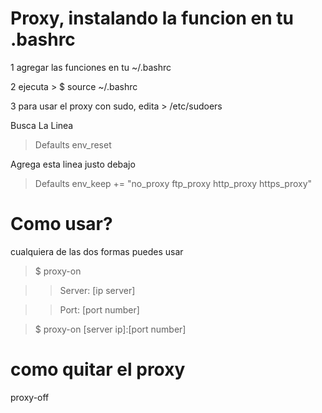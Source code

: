 # Proxy, instalando la funcion en tu .bashrc
1 agregar las funciones en tu ~/.bashrc

2 ejecuta > $ source ~/.bashrc

3 para usar el proxy con sudo, edita > /etc/sudoers

Busca La Linea

> Defaults env_reset

Agrega esta linea justo debajo

> Defaults env_keep += "no_proxy ftp_proxy http_proxy https_proxy"

# Como usar?
cualquiera de las dos formas puedes usar

> $ proxy-on

>> Server: [ip server] 

>> Port: [port number]

> $ proxy-on [server ip]:[port number]

# como quitar el proxy
proxy-off
